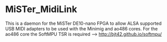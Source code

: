 # MiSTer_MidiLink
This is a daemon for the MiSTer DE10-nano FPGA to allow ALSA supported USB MIDI adapters to be used with the Minimig and ao486 cores.
For the ao486 core the SoftMPU TSR is required -->  http://bjt42.github.io/softmpu/
